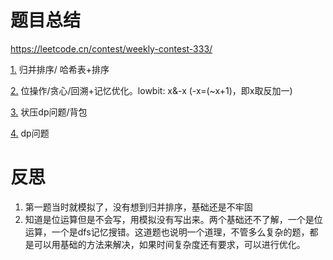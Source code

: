 # 题目总结
https://leetcode.cn/contest/weekly-contest-333/

[1.](MergeTwo2DArraysbySummingValues.java) 
归并排序/ 哈希表+排序

[2.](MinimumOperationstoReduceanIntegerto0.java) 
位操作/贪心/回溯+记忆优化。lowbit: x&-x (-x=(~x+1)，即x取反加一)

[3.](CounttheNumberofSquareFreeSubsets.java) 
状压dp问题/背包

[4.](FindtheStringwithLCP.java) 
dp问题

# 反思
1. 第一题当时就模拟了，没有想到归并排序，基础还是不牢固
2. 知道是位运算但是不会写，用模拟没有写出来。两个基础还不了解，一个是位运算，一个是dfs记忆搜错。这道题也说明一个道理，不管多么复杂的题，都是可以用基础的方法来解决，如果时间复杂度还有要求，可以进行优化。
